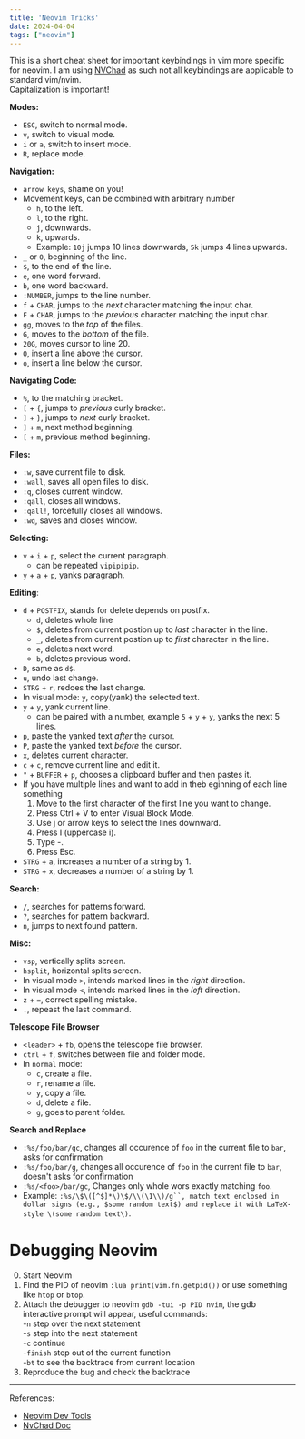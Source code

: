 ```yaml
---
title: 'Neovim Tricks'
date: 2024-04-04 
tags: ["neovim"]
---
```


This is a short cheat sheet for important keybindings in vim more specific for neovim. I am using [NVChad](https://nvchad.com/) as such not all keybindings are applicable to standard vim/nvim.  
Capitalization is important!

**Modes:**  
- `ESC`, switch to normal mode.
-  `v`, switch to visual mode.
- `i` or `a`, switch to insert mode. 
- `R`, replace mode. 

**Navigation:**  
- `arrow keys`, shame on you!
- Movement keys, can be combined with arbitrary number
    - `h`, to the left.
    - `l`, to the right.
    - `j`, downwards.
    - `k`, upwards.
    - Example: `10j` jumps 10 lines downwards, `5k` jumps 4 lines upwards.
- `_` or `0`, beginning of the line.
- `$`, to the end of the line.
- `e`, one word forward.
- `b`, one word backward.
- `:NUMBER`, jumps to the line number.
- `f` + `CHAR`, jumps to the *next* character matching the input char.
- `F` + `CHAR`, jumps to the *previous* character matching the input char. 
- `gg`, moves to the *top* of the files.
- `G`, moves to the *bottom* of the file.
- `20G`, moves cursor to line 20.
- `O`, insert a line above the cursor.
- `o`, insert a line below the cursor.

**Navigating Code:**  
- `%`, to the matching bracket.
- `[` + `{`, jumps to *previous* curly bracket.
- `]` + `}`, jumps to *next* curly bracket.
- `]` + `m`, next method beginning.
- `[` + `m`, previous method beginning.

**Files:**  
- `:w`, save current file to disk.
- `:wall`, saves all open files to disk.
- `:q`, closes current window.
- `:qall`, closes all windows.
- `:qall!`, forcefully closes all windows.
- `:wq`, saves and closes window.

**Selecting:**
- `v` + `i` + `p`, select the current paragraph.
    - can be repeated `vipipipip`.
- `y` + `a` + `p`, yanks paragraph.

**Editing**:  
- `d` + `POSTFIX`, stands for delete depends on postfix.
    - `d`, deletes whole line 
    - `$`, deletes from current postion up to *last* character in the line.
    - `_`, deletes from current postion up to *first* character in the line.
    - `e`, deletes next word.
    - `b`, deletes previous word.
- `D`, same as `d$`.
- `u`, undo last change.
- `STRG` + `r`, redoes the last change.
- In visual mode: `y`, copy(yank) the selected text.
- `y` + `y`, yank current line.
    - can be paired with a number, example `5` + `y` + `y`, yanks the next 5 lines.
- `p`, paste the yanked text *after* the cursor.
- `P`, paste the yanked text *before* the cursor.
- `x`, deletes current character.
- `c` + `c`, remove current line and edit it. 
- `"` + `BUFFER` + `p`, chooses a clipboard buffer and then pastes it.
- If you have multiple lines and want to add in theb eginning of each line something
    1. Move to the first character of the first line you want to change.
    2. Press Ctrl + V to enter Visual Block Mode.
    3. Use j or arrow keys to select the lines downward.
    4. Press I (uppercase i).
    5. Type -.
    6. Press Esc.
- `STRG` + `a`, increases a number of a string by 1.
- `STRG` + `x`, decreases a number of a string by 1.

**Search:**  
- `/`, searches for patterns forward.
- `?`, searches for pattern backward.
- `n`, jumps to next found pattern.

**Misc:**  
- `vsp`, vertically splits screen.
- `hsplit`, horizontal splits screen.
- In visual mode `>`, intends marked lines in the *right* direction.
- In visual mode `<`, intends marked lines in the *left* direction.
- `z` + `=`, correct spelling mistake.
- `.`, repeast the last command.

**Telescope File Browser**
- `<leader>` + `fb`, opens the telescope file browser.
- `ctrl` + `f`, switches between file and folder mode.
- In `normal` mode:
    - `c`, create a file.
    - `r`, rename a file.
    - `y`, copy a file.
    - `d`, delete a file.
    - `g`, goes to parent folder.

**Search and Replace**
- `:%s/foo/bar/gc`, changes all occurence of `foo` in the current file to `bar`, asks for confirmation
- `:%s/foo/bar/g`, changes all occurence of `foo` in the current file to `bar`, doesn't asks for confirmation
- `:%s/<foo>/bar/gc`, Changes only whole wors exactly matching `foo`.
- Example: `:%s/\$\([^$]*\)\$/\\(\1\\)/g``, match text enclosed in dollar signs (e.g., $some random text$) and replace it with LaTeX-style \(some random text\)`.

# Debugging Neovim 

0. Start Neovim
1. Find the PID of neovim `:lua print(vim.fn.getpid())` or use something like `htop` or `btop`.
2. Attach the debugger to neovim `gdb -tui -p PID nvim`, the gdb interactive prompt will appear, useful commands:  
    -`n` step over the next statement   
    -`s` step into the next statement   
    -`c` continue   
    -`finish` step out of the current function   
    -`bt` to see the backtrace from current location   
3. Reproduce the bug and check the backtrace 

----
References:
- [Neovim Dev Tools](https://neovim.io/doc/user/dev_tools.html)
- [NvChad Doc](https://nvchad.com/)
